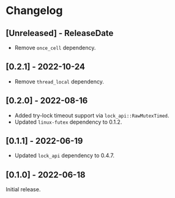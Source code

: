 # Changelog

## [Unreleased] - ReleaseDate

- Remove `once_cell` dependency.

## [0.2.1] - 2022-10-24

- Remove `thread_local` dependency.

## [0.2.0] - 2022-08-16

- Added try-lock timeout support via `lock_api::RawMutexTimed`.
- Updated `linux-futex` dependency to 0.1.2.

## [0.1.1] - 2022-06-19

- Updated `lock_api` dependency to 0.4.7.

## [0.1.0] - 2022-06-18

Initial release.
